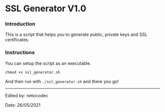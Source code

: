 # SSL Generator V1.0

### Introduction

This is a script that helps you to generate public, private keys and SSL certificates.


### Instructions

You can setup the script as an executable.

``
chmod +x ssl_generator.sh
``

And then run with ``./ssl_generator.sh`` and there you go!


---
Edited by: netocodec

Date: 26/05/2021
